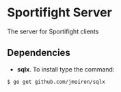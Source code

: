 # Sportifight Server
The server for Sportifight clients

## Dependencies

* **sqlx**. To install type the command:
```
$ go get github.com/jmoiron/sqlx
```
